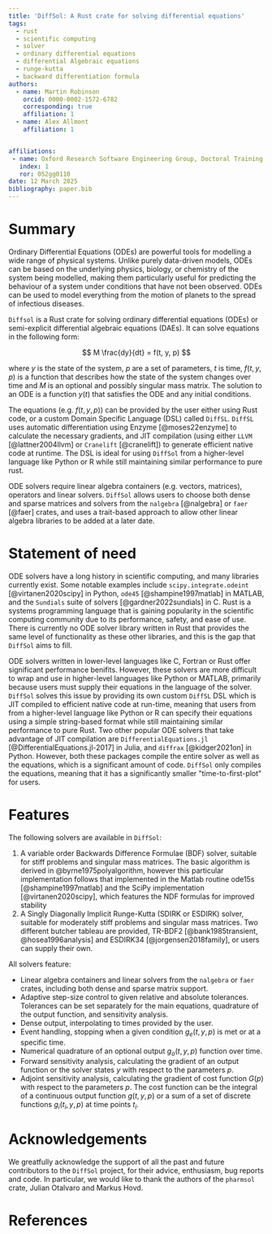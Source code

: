 ```yaml
---
title: 'DiffSol: A Rust crate for solving differential equations'
tags:
  - rust
  - scientific computing
  - solver
  - ordinary differential equations
  - differential Algebraic equations
  - runge-kutta
  - backward differentiation formula
authors:
  - name: Martin Robinson
    orcid: 0000-0002-1572-6782
    corresponding: true
    affiliation: 1
  - name: Alex Allmont
    affiliation: 1


affiliations:
 - name: Oxford Research Software Engineering Group, Doctoral Training Centre, University of Oxford, Oxford, UK
   index: 1
   ror: 052gg0110
date: 12 March 2025
bibliography: paper.bib
---
```


# Summary

Ordinary Differential Equations (ODEs) are powerful tools for modelling a wide range of physical systems. Unlike purely data-driven models, ODEs can be based on the underlying physics, biology, or chemistry of the system being modelled, making them particularly useful for predicting the behaviour of a system under conditions that have not been observed. ODEs can be used to model everything from the motion of planets to the spread of infectious diseases.

`Diffsol` is a Rust crate for solving ordinary differential equations (ODEs) or semi-explicit differential algebraic equations (DAEs). It can solve equations in the following form:

$$
M \frac{dy}{dt} = f(t, y, p)
$$

where $y$ is the state of the system, $p$ are a set of parameters,  $t$ is time, $f(t, y, p)$ is a function that describes how the state of the system changes over time and $M$ is an optional and possibly singular mass matrix. The solution to an ODE is a function $y(t)$ that satisfies the ODE and any initial conditions.

The equations (e.g. $f(t, y, p)$) can be provided by the user either using Rust code, or a custom Domain Specific Language (DSL) called `DiffSL`. `DiffSL` uses automatic differentiation using Enzyme [@moses22enzyme] to calculate the necessary gradients, and JIT compilation (using either `LLVM` [@lattner2004llvm] or `Cranelift` [@cranelift]) to generate efficient native code at runtime. The DSL is ideal for using `DiffSol` from a higher-level language like Python or R while still maintaining similar performance to pure rust.

ODE solvers require linear algebra containers (e.g. vectors, matrices), operators and linear solvers. `DiffSol` allows users to choose both dense and sparse matrices and solvers from the `nalgebra` [@nalgebra] or `faer` [@faer] crates, and uses a trait-based approach to allow other linear algebra libraries to be added at a later date.

# Statement of need

ODE solvers have a long history in scientific computing, and many libraries currently exist. Some notable examples include `scipy.integrate.odeint` [@virtanen2020scipy] in Python, `ode45` [@shampine1997matlab] in MATLAB, and the `Sundials` suite of solvers [@gardner2022sundials] in C. Rust is a systems programming language that is gaining popularity in the scientific computing community due to its performance, safety, and ease of use. There is currently no ODE solver library written in Rust that provides the same level of functionality as these other libraries, and this is the gap that `DiffSol` aims to fill.

ODE solvers written in lower-level languages like C, Fortran or Rust offer significant performance benifits. However, these solvers are more difficult to wrap and use in higher-level languages like Python or MATLAB, primarily because users must supply their equations in the language of the solver. `DiffSol` solves this issue by providing its own custom `DiffSL` DSL which is JIT compiled to efficient native code at run-time, meaning that users from from a higher-level language like Python or R can specify their equations using a simple string-based format while still maintaining similar performance to pure Rust. Two other popular ODE solvers that take advantage of JIT compilation are `DifferentialEquations.jl` [@DifferentialEquations.jl-2017] in Julia, and `diffrax` [@kidger2021on] in Python. However, both these packages compile the entire solver as well as the equations, which is a significant amount of code. `DiffSol` only compiles the equations, meaning that it has a significantly smaller "time-to-first-plot" for users.

# Features

The following solvers are available in `DiffSol`:

1. A variable order Backwards Difference Formulae (BDF) solver, suitable for stiff problems and singular mass matrices.  The basic algorithm is derived in @byrne1975polyalgorithm, however this particular implementation follows that implemented in the Matlab routine ode15s [@shampine1997matlab] and the SciPy implementation [@virtanen2020scipy], which features the NDF formulas for improved stability
2. A Singly Diagonally Implicit Runge-Kutta (SDIRK or ESDIRK) solver, suitable for moderately stiff problems and singular mass matrices. Two different butcher tableau are provided, TR-BDF2 [@bank1985transient, @hosea1996analysis] and ESDIRK34 [@jorgensen2018family], or users can supply their own.

All solvers feature:

- Linear algebra containers and linear solvers from the `nalgebra` or `faer` crates, including both dense and sparse matrix support.
- Adaptive step-size control to given relative and absolute tolerances. Tolerances can be set separately for the main equations, quadrature of the output function, and sensitivity analysis.
- Dense output, interpolating to times provided by the user.
- Event handling, stopping when a given condition $g_e(t, y, p)$ is met or at a specific time.
- Numerical quadrature of an optional output $g_o(t, y, p)$ function over time.
- Forward sensitivity analysis, calculating the gradient of an output function or the solver states $y$ with respect to the parameters $p$.
- Adjoint sensitivity analysis, calculating the gradient of cost function $G(p)$ with respect to the parameters $p$. The cost function can be the integral of a continuous output function $g(t, y, p)$ or a sum of a set of discrete functions $g_i(t_i, y, p)$ at time points $t_i$.

# Acknowledgements

We greatfully acknowledge the support of all the past and future contributors to the `DiffSol` project, for their advice, enthusiasm, bug reports and code. In particular, we would like to thank the authors of the `pharmsol` crate, Julian Otalvaro and Markus Hovd.

# References
